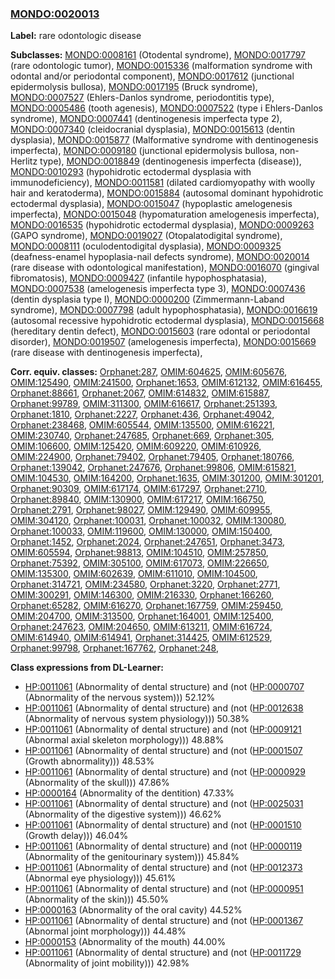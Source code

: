 
### [MONDO:0020013](http://purl.obolibrary.org/obo/MONDO_0020013)
**Label:** rare odontologic disease

**Subclasses:** [MONDO:0008161](http://purl.obolibrary.org/obo/MONDO_0008161) (Otodental syndrome), [MONDO:0017797](http://purl.obolibrary.org/obo/MONDO_0017797) (rare odontologic tumor), [MONDO:0015336](http://purl.obolibrary.org/obo/MONDO_0015336) (malformation syndrome with odontal and/or periodontal component), [MONDO:0017612](http://purl.obolibrary.org/obo/MONDO_0017612) (junctional epidermolysis bullosa), [MONDO:0017195](http://purl.obolibrary.org/obo/MONDO_0017195) (Bruck syndrome), [MONDO:0007527](http://purl.obolibrary.org/obo/MONDO_0007527) (Ehlers-Danlos syndrome, periodontitis type), [MONDO:0005486](http://purl.obolibrary.org/obo/MONDO_0005486) (tooth agenesis), [MONDO:0007522](http://purl.obolibrary.org/obo/MONDO_0007522) (type i Ehlers-Danlos syndrome), [MONDO:0007441](http://purl.obolibrary.org/obo/MONDO_0007441) (dentinogenesis imperfecta type 2), [MONDO:0007340](http://purl.obolibrary.org/obo/MONDO_0007340) (cleidocranial dysplasia), [MONDO:0015613](http://purl.obolibrary.org/obo/MONDO_0015613) (dentin dysplasia), [MONDO:0015877](http://purl.obolibrary.org/obo/MONDO_0015877) (Malformative syndrome with dentinogenesis imperfecta), [MONDO:0009180](http://purl.obolibrary.org/obo/MONDO_0009180) (junctional epidermolysis bullosa, non-Herlitz type), [MONDO:0018849](http://purl.obolibrary.org/obo/MONDO_0018849) (dentinogenesis imperfecta (disease)), [MONDO:0010293](http://purl.obolibrary.org/obo/MONDO_0010293) (hypohidrotic ectodermal dysplasia with immunodeficiency), [MONDO:0011581](http://purl.obolibrary.org/obo/MONDO_0011581) (dilated cardiomyopathy with woolly hair and keratoderma), [MONDO:0015884](http://purl.obolibrary.org/obo/MONDO_0015884) (autosomal dominant hypohidrotic ectodermal dysplasia), [MONDO:0015047](http://purl.obolibrary.org/obo/MONDO_0015047) (hypoplastic amelogenesis imperfecta), [MONDO:0015048](http://purl.obolibrary.org/obo/MONDO_0015048) (hypomaturation amelogenesis imperfecta), [MONDO:0016535](http://purl.obolibrary.org/obo/MONDO_0016535) (hypohidrotic ectodermal dysplasia), [MONDO:0009263](http://purl.obolibrary.org/obo/MONDO_0009263) (GAPO syndrome), [MONDO:0019027](http://purl.obolibrary.org/obo/MONDO_0019027) (Otopalatodigital syndrome), [MONDO:0008111](http://purl.obolibrary.org/obo/MONDO_0008111) (oculodentodigital dysplasia), [MONDO:0009325](http://purl.obolibrary.org/obo/MONDO_0009325) (deafness-enamel hypoplasia-nail defects syndrome), [MONDO:0020014](http://purl.obolibrary.org/obo/MONDO_0020014) (rare disease with odontological manifestation), [MONDO:0016070](http://purl.obolibrary.org/obo/MONDO_0016070) (gingival fibromatosis), [MONDO:0009427](http://purl.obolibrary.org/obo/MONDO_0009427) (infantile hypophosphatasia), [MONDO:0007538](http://purl.obolibrary.org/obo/MONDO_0007538) (amelogenesis imperfecta type 3), [MONDO:0007436](http://purl.obolibrary.org/obo/MONDO_0007436) (dentin dysplasia type I), [MONDO:0000200](http://purl.obolibrary.org/obo/MONDO_0000200) (Zimmermann-Laband syndrome), [MONDO:0007798](http://purl.obolibrary.org/obo/MONDO_0007798) (adult hypophosphatasia), [MONDO:0016619](http://purl.obolibrary.org/obo/MONDO_0016619) (autosomal recessive hypohidrotic ectodermal dysplasia), [MONDO:0015668](http://purl.obolibrary.org/obo/MONDO_0015668) (hereditary dentin defect), [MONDO:0015603](http://purl.obolibrary.org/obo/MONDO_0015603) (rare odontal or periodontal disorder), [MONDO:0019507](http://purl.obolibrary.org/obo/MONDO_0019507) (amelogenesis imperfecta), [MONDO:0015669](http://purl.obolibrary.org/obo/MONDO_0015669) (rare disease with dentinogenesis imperfecta), 

**Corr. equiv. classes:** [Orphanet:287](http://www.orpha.net/ORDO/Orphanet_287), [OMIM:604625](http://purl.obolibrary.org/obo/OMIM_604625), [OMIM:605676](http://purl.obolibrary.org/obo/OMIM_605676), [OMIM:125490](http://purl.obolibrary.org/obo/OMIM_125490), [OMIM:241500](http://purl.obolibrary.org/obo/OMIM_241500), [Orphanet:1653](http://www.orpha.net/ORDO/Orphanet_1653), [OMIM:612132](http://purl.obolibrary.org/obo/OMIM_612132), [OMIM:616455](http://purl.obolibrary.org/obo/OMIM_616455), [Orphanet:88661](http://www.orpha.net/ORDO/Orphanet_88661), [Orphanet:2067](http://www.orpha.net/ORDO/Orphanet_2067), [OMIM:614832](http://purl.obolibrary.org/obo/OMIM_614832), [OMIM:615887](http://purl.obolibrary.org/obo/OMIM_615887), [Orphanet:99789](http://www.orpha.net/ORDO/Orphanet_99789), [OMIM:311300](http://purl.obolibrary.org/obo/OMIM_311300), [OMIM:616617](http://purl.obolibrary.org/obo/OMIM_616617), [Orphanet:251393](http://www.orpha.net/ORDO/Orphanet_251393), [Orphanet:1810](http://www.orpha.net/ORDO/Orphanet_1810), [Orphanet:2227](http://www.orpha.net/ORDO/Orphanet_2227), [Orphanet:436](http://www.orpha.net/ORDO/Orphanet_436), [Orphanet:49042](http://www.orpha.net/ORDO/Orphanet_49042), [Orphanet:238468](http://www.orpha.net/ORDO/Orphanet_238468), [OMIM:605544](http://purl.obolibrary.org/obo/OMIM_605544), [OMIM:135500](http://purl.obolibrary.org/obo/OMIM_135500), [OMIM:616221](http://purl.obolibrary.org/obo/OMIM_616221), [OMIM:230740](http://purl.obolibrary.org/obo/OMIM_230740), [Orphanet:247685](http://www.orpha.net/ORDO/Orphanet_247685), [Orphanet:669](http://www.orpha.net/ORDO/Orphanet_669), [Orphanet:305](http://www.orpha.net/ORDO/Orphanet_305), [OMIM:106600](http://purl.obolibrary.org/obo/OMIM_106600), [OMIM:125420](http://purl.obolibrary.org/obo/OMIM_125420), [OMIM:609220](http://purl.obolibrary.org/obo/OMIM_609220), [OMIM:610926](http://purl.obolibrary.org/obo/OMIM_610926), [OMIM:224900](http://purl.obolibrary.org/obo/OMIM_224900), [Orphanet:79402](http://www.orpha.net/ORDO/Orphanet_79402), [Orphanet:79405](http://www.orpha.net/ORDO/Orphanet_79405), [Orphanet:180766](http://www.orpha.net/ORDO/Orphanet_180766), [Orphanet:139042](http://www.orpha.net/ORDO/Orphanet_139042), [Orphanet:247676](http://www.orpha.net/ORDO/Orphanet_247676), [Orphanet:99806](http://www.orpha.net/ORDO/Orphanet_99806), [OMIM:615821](http://purl.obolibrary.org/obo/OMIM_615821), [OMIM:104530](http://purl.obolibrary.org/obo/OMIM_104530), [OMIM:164200](http://purl.obolibrary.org/obo/OMIM_164200), [Orphanet:1635](http://www.orpha.net/ORDO/Orphanet_1635), [OMIM:301200](http://purl.obolibrary.org/obo/OMIM_301200), [OMIM:301201](http://purl.obolibrary.org/obo/OMIM_301201), [Orphanet:90309](http://www.orpha.net/ORDO/Orphanet_90309), [OMIM:617174](http://purl.obolibrary.org/obo/OMIM_617174), [OMIM:617297](http://purl.obolibrary.org/obo/OMIM_617297), [Orphanet:2710](http://www.orpha.net/ORDO/Orphanet_2710), [Orphanet:89840](http://www.orpha.net/ORDO/Orphanet_89840), [OMIM:130900](http://purl.obolibrary.org/obo/OMIM_130900), [OMIM:617217](http://purl.obolibrary.org/obo/OMIM_617217), [OMIM:166750](http://purl.obolibrary.org/obo/OMIM_166750), [Orphanet:2791](http://www.orpha.net/ORDO/Orphanet_2791), [Orphanet:98027](http://www.orpha.net/ORDO/Orphanet_98027), [OMIM:129490](http://purl.obolibrary.org/obo/OMIM_129490), [OMIM:609955](http://purl.obolibrary.org/obo/OMIM_609955), [OMIM:304120](http://purl.obolibrary.org/obo/OMIM_304120), [Orphanet:100031](http://www.orpha.net/ORDO/Orphanet_100031), [Orphanet:100032](http://www.orpha.net/ORDO/Orphanet_100032), [OMIM:130080](http://purl.obolibrary.org/obo/OMIM_130080), [Orphanet:100033](http://www.orpha.net/ORDO/Orphanet_100033), [OMIM:119600](http://purl.obolibrary.org/obo/OMIM_119600), [OMIM:130000](http://purl.obolibrary.org/obo/OMIM_130000), [OMIM:150400](http://purl.obolibrary.org/obo/OMIM_150400), [Orphanet:1452](http://www.orpha.net/ORDO/Orphanet_1452), [Orphanet:2024](http://www.orpha.net/ORDO/Orphanet_2024), [Orphanet:247651](http://www.orpha.net/ORDO/Orphanet_247651), [Orphanet:3473](http://www.orpha.net/ORDO/Orphanet_3473), [OMIM:605594](http://purl.obolibrary.org/obo/OMIM_605594), [Orphanet:98813](http://www.orpha.net/ORDO/Orphanet_98813), [OMIM:104510](http://purl.obolibrary.org/obo/OMIM_104510), [OMIM:257850](http://purl.obolibrary.org/obo/OMIM_257850), [Orphanet:75392](http://www.orpha.net/ORDO/Orphanet_75392), [OMIM:305100](http://purl.obolibrary.org/obo/OMIM_305100), [OMIM:617073](http://purl.obolibrary.org/obo/OMIM_617073), [OMIM:226650](http://purl.obolibrary.org/obo/OMIM_226650), [OMIM:135300](http://purl.obolibrary.org/obo/OMIM_135300), [OMIM:602639](http://purl.obolibrary.org/obo/OMIM_602639), [OMIM:611010](http://purl.obolibrary.org/obo/OMIM_611010), [OMIM:104500](http://purl.obolibrary.org/obo/OMIM_104500), [Orphanet:314721](http://www.orpha.net/ORDO/Orphanet_314721), [OMIM:234580](http://purl.obolibrary.org/obo/OMIM_234580), [Orphanet:3220](http://www.orpha.net/ORDO/Orphanet_3220), [Orphanet:2771](http://www.orpha.net/ORDO/Orphanet_2771), [OMIM:300291](http://purl.obolibrary.org/obo/OMIM_300291), [OMIM:146300](http://purl.obolibrary.org/obo/OMIM_146300), [OMIM:216330](http://purl.obolibrary.org/obo/OMIM_216330), [Orphanet:166260](http://www.orpha.net/ORDO/Orphanet_166260), [Orphanet:65282](http://www.orpha.net/ORDO/Orphanet_65282), [OMIM:616270](http://purl.obolibrary.org/obo/OMIM_616270), [Orphanet:167759](http://www.orpha.net/ORDO/Orphanet_167759), [OMIM:259450](http://purl.obolibrary.org/obo/OMIM_259450), [OMIM:204700](http://purl.obolibrary.org/obo/OMIM_204700), [OMIM:313500](http://purl.obolibrary.org/obo/OMIM_313500), [Orphanet:164001](http://www.orpha.net/ORDO/Orphanet_164001), [OMIM:125400](http://purl.obolibrary.org/obo/OMIM_125400), [Orphanet:247623](http://www.orpha.net/ORDO/Orphanet_247623), [OMIM:204650](http://purl.obolibrary.org/obo/OMIM_204650), [OMIM:613211](http://purl.obolibrary.org/obo/OMIM_613211), [OMIM:616724](http://purl.obolibrary.org/obo/OMIM_616724), [OMIM:614940](http://purl.obolibrary.org/obo/OMIM_614940), [OMIM:614941](http://purl.obolibrary.org/obo/OMIM_614941), [Orphanet:314425](http://www.orpha.net/ORDO/Orphanet_314425), [OMIM:612529](http://purl.obolibrary.org/obo/OMIM_612529), [Orphanet:99798](http://www.orpha.net/ORDO/Orphanet_99798), [Orphanet:167762](http://www.orpha.net/ORDO/Orphanet_167762), [Orphanet:248](http://www.orpha.net/ORDO/Orphanet_248), 

**Class expressions from DL-Learner:**

- [HP:0011061](http://purl.obolibrary.org/obo/HP_0011061) (Abnormality of dental structure) and (not ([HP:0000707](http://purl.obolibrary.org/obo/HP_0000707) (Abnormality of the nervous system))) 52.12%
- [HP:0011061](http://purl.obolibrary.org/obo/HP_0011061) (Abnormality of dental structure) and (not ([HP:0012638](http://purl.obolibrary.org/obo/HP_0012638) (Abnormality of nervous system physiology))) 50.38%
- [HP:0011061](http://purl.obolibrary.org/obo/HP_0011061) (Abnormality of dental structure) and (not ([HP:0009121](http://purl.obolibrary.org/obo/HP_0009121) (Abnormal axial skeleton morphology))) 48.88%
- [HP:0011061](http://purl.obolibrary.org/obo/HP_0011061) (Abnormality of dental structure) and (not ([HP:0001507](http://purl.obolibrary.org/obo/HP_0001507) (Growth abnormality))) 48.53%
- [HP:0011061](http://purl.obolibrary.org/obo/HP_0011061) (Abnormality of dental structure) and (not ([HP:0000929](http://purl.obolibrary.org/obo/HP_0000929) (Abnormality of the skull))) 47.86%
- [HP:0000164](http://purl.obolibrary.org/obo/HP_0000164) (Abnormality of the dentition) 47.33%
- [HP:0011061](http://purl.obolibrary.org/obo/HP_0011061) (Abnormality of dental structure) and (not ([HP:0025031](http://purl.obolibrary.org/obo/HP_0025031) (Abnormality of the digestive system))) 46.62%
- [HP:0011061](http://purl.obolibrary.org/obo/HP_0011061) (Abnormality of dental structure) and (not ([HP:0001510](http://purl.obolibrary.org/obo/HP_0001510) (Growth delay))) 46.04%
- [HP:0011061](http://purl.obolibrary.org/obo/HP_0011061) (Abnormality of dental structure) and (not ([HP:0000119](http://purl.obolibrary.org/obo/HP_0000119) (Abnormality of the genitourinary system))) 45.84%
- [HP:0011061](http://purl.obolibrary.org/obo/HP_0011061) (Abnormality of dental structure) and (not ([HP:0012373](http://purl.obolibrary.org/obo/HP_0012373) (Abnormal eye physiology))) 45.61%
- [HP:0011061](http://purl.obolibrary.org/obo/HP_0011061) (Abnormality of dental structure) and (not ([HP:0000951](http://purl.obolibrary.org/obo/HP_0000951) (Abnormality of the skin))) 45.50%
- [HP:0000163](http://purl.obolibrary.org/obo/HP_0000163) (Abnormality of the oral cavity) 44.52%
- [HP:0011061](http://purl.obolibrary.org/obo/HP_0011061) (Abnormality of dental structure) and (not ([HP:0001367](http://purl.obolibrary.org/obo/HP_0001367) (Abnormal joint morphology))) 44.48%
- [HP:0000153](http://purl.obolibrary.org/obo/HP_0000153) (Abnormality of the mouth) 44.00%
- [HP:0011061](http://purl.obolibrary.org/obo/HP_0011061) (Abnormality of dental structure) and (not ([HP:0011729](http://purl.obolibrary.org/obo/HP_0011729) (Abnormality of joint mobility))) 42.98%



